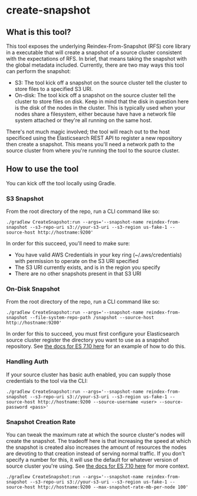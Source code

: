 # create-snapshot

## What is this tool?

This tool exposes the underlying Reindex-From-Snapshot (RFS) core library in a executable that will create a snapshot of a source cluster consistent with the expectations of RFS.  In brief, that means taking the snapshot with the global metadata included.  Currently, there are two may ways this tool can perform the snapshot:

* S3: The tool kick off a snapshot on the source cluster tell the cluster to store files to a specified S3 URI.
* On-disk: The tool kick off a snapshot on the source cluster tell the cluster to store files on disk.  Keep in mind that the disk in question here is the disk of the nodes in the cluster.  This is typically used when your nodes share a filesystem, either because have have a network file system attached or they're all running on the same host.

There's not much magic involved; the tool will reach out to the host specificed using the Elasticsearch REST API to register a new repository then create a snapshot.  This means you'll need a network path to the source cluster from where you're running the tool to the source cluster.

## How to use the tool

You can kick off the tool locally using Gradle.

### S3 Snapshot

From the root directory of the repo, run a CLI command like so:

```
./gradlew CreateSnapshot:run --args='--snapshot-name reindex-from-snapshot --s3-repo-uri s3://your-s3-uri --s3-region us-fake-1 --source-host http://hostname:9200'
```

In order for this succeed, you'll need to make sure:
* You have valid AWS Credentials in your key ring (~/.aws/credentials) with permission to operate on the S3 URI specified
* The S3 URI currently exists, and is in the region you specify
* There are no other snapshots present in that S3 URI

### On-Disk Snapshot

From the root directory of the repo, run a CLI command like so:

```
./gradlew CreateSnapshot:run --args='--snapshot-name reindex-from-snapshot --file-system-repo-path /snapshot --source-host http://hostname:9200'
```

In order for this to succeed, you must first configure your Elasticsearch source cluster register the directory you want to use as a snapshot repository.  See [the docs for ES 7.10 here](https://www.elastic.co/guide/en/elasticsearch/reference/7.10/snapshots-register-repository.html#snapshots-filesystem-repository) for an example of how to do this.

### Handling Auth

If your source cluster has basic auth enabled, you can supply those credentials to the tool via the CLI:

```
./gradlew CreateSnapshot:run --args='--snapshot-name reindex-from-snapshot --s3-repo-uri s3://your-s3-uri --s3-region us-fake-1 --source-host http://hostname:9200 --source-username <user> --source-password <pass>'
```

### Snapshot Creation Rate

You can tweak the maximum rate at which the source cluster's nodes will create the snapshot.  The tradeoff here is that increasing the speed at which the snapshot is created also increases the amount of resources the nodes are devoting to that creation instead of serving normal traffic.  If you don't specify a number for this, it will use the default for whatever version of source cluster you're using.  See [the docs for ES 7.10 here](https://www.elastic.co/guide/en/elasticsearch/reference/7.10/put-snapshot-repo-api.html#put-snapshot-repo-api-request-body) for more context.

```
./gradlew CreateSnapshot:run --args='--snapshot-name reindex-from-snapshot --s3-repo-uri s3://your-s3-uri --s3-region us-fake-1 --source-host http://hostname:9200 --max-snapshot-rate-mb-per-node 100'
```